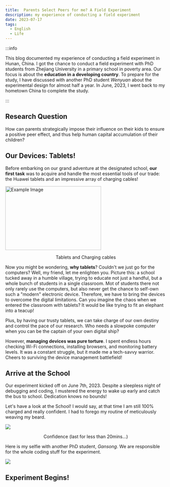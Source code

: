 ```yaml
---
title:  Parents Select Peers for me? A Field Experiment
description: my experience of conducting a field experiment
date: 2023-07-17
tags:
  - English
  - Life
---
```


:::info

 This blog documented my experience of conducting a field experiment in Hunan, China. I got the chance to conduct a field experiment with PhD students from Zhejiang University in a primary school in poverty area. Our focus is about the **education in a developing country**. To prepare for the study, I have discussed with another PhD student *Wenyuan* about the experimental design for almost half a year. In June, 2023, I went back to my hometown China to complete the study.

:::

## Research Question

How can parents strategically impose their influence on their kids to ensure a positive peer effect, and thus help human capital accumulation of their children?

## Our Devices: Tablets!

Before embarking on our grand adventure at the designated school, **our first task** was to acquire and handle the most essential tools of our trade: the Huawei tablets and an impressive array of charging cables!

<img src="/hunan/devices.jpg" alt="Example Image" width="300" height="200">

<p style="text-align: center">Tablets and Charging cables</p>

Now you might be wondering, **why tablets**? Couldn't we just go for the computers? Well, my friend, let me enlighten you. Picture this: a school tucked away in a humble village, trying to educate not just a handful, but a whole bunch of students in a single classroom. Mot of students there not only rarely use the computers, but also never get the chance to self-own such a "modern" electronic device. Therefore, we have to bring the devices to overcome the digital limitations. Can you imagine the chaos when we entered the classroom with tablets? It would be like trying to fit an elephant into a teacup! 

Plus, by having our trusty tablets, we can take charge of our own destiny and control the pace of our research. Who needs a slowpoke computer when you can be the captain of your own digital ship?

However, **managing devices was pure torture**. I spent endless hours checking Wi-Fi connections, installing browsers, and monitoring battery levels. It was a constant struggle, but it made me a tech-savvy warrior. Cheers to surviving the device management battlefield!



## Arrive at the School

Our experiment kicked off on June 7th, 2023. Despite a sleepless night of debugging and coding, I mustered the energy to wake up early and catch the bus to school. Dedication knows no bounds!

Let's have a look at the School! I would say, at that time I am still 100% charged and really confident. I had to forego my routine of meticulously weaving my beard. 

![](/hunan/me2.jpg)

<p style="text-align: center">Confidence (last for less than 20mins...)</p>

Here is my selfie with another PhD student, *Gansong*. We are responsible for the whole coding stuff for the experiment. 

![](/hunan/with_gansong.jpg)

## Experiment Begins!
